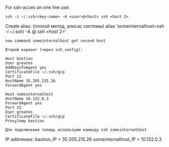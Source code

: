 For ssh-acces on one line use:

	ssh -i ~/.ssh/<key-name> -A <user>@<host> ssh <host 2>

Create alias:
	(плохой метод, алисас системы)
	alias 'someinternalhost=ssh -i ~/.ssh/<key-name> -A <user>@<host> ssh <host 2>'

	now command someinternalhost get second host

	Второй вариант (через ssh_config):

	Host bastion
	User greates
	AddKeysToAgent yes
	CertificateFile ~/.ssh/gcp
	Port 22
	HostName 35.205.215.26
	ForwardAgent yes

	Host someinternalhost
	HostName 10.132.0.3
	ForwardAgent yes
	Port 22
	User greates
	CertificateFile ~/.ssh/gcp
	ProxyJump bastion
	
	Для подключения теперь используем команду ssh someinternethost

IP addresses:
bastion_IP = 35.205.215.26
someinternalhost_IP = 10.132.0.3
